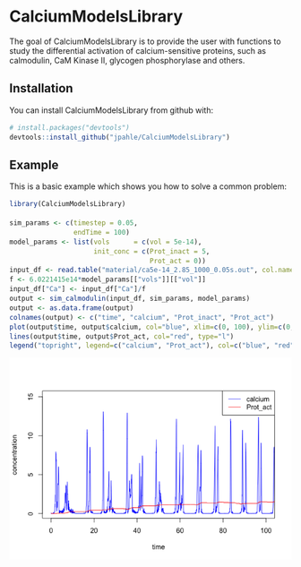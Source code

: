 
<!-- README.md is generated from README.Rmd. Please edit that file -->
CalciumModelsLibrary
====================

The goal of CalciumModelsLibrary is to provide the user with functions to study the differential activation of calcium-sensitive proteins, such as calmodulin, CaM Kinase II, glycogen phosphorylase and others.

Installation
------------

You can install CalciumModelsLibrary from github with:

``` r
# install.packages("devtools")
devtools::install_github("jpahle/CalciumModelsLibrary")
```

Example
-------

This is a basic example which shows you how to solve a common problem:

``` r
library(CalciumModelsLibrary)

sim_params <- c(timestep = 0.05,
                endTime = 100)
model_params <- list(vols      = c(vol = 5e-14),
                     init_conc = c(Prot_inact = 5,
                                   Prot_act = 0))
input_df <- read.table("material/ca5e-14_2.85_1000_0.05s.out", col.names = c("time", "steps", "G_alpha", "PLC", "Ca"))
f <- 6.0221415e14*model_params[["vols"]][["vol"]]
input_df["Ca"] <- input_df["Ca"]/f
output <- sim_calmodulin(input_df, sim_params, model_params)
output <- as.data.frame(output)
colnames(output) <- c("time", "calcium", "Prot_inact", "Prot_act")
plot(output$time, output$calcium, col="blue", xlim=c(0, 100), ylim=c(0,15), type="l", xlab="time", ylab="concentration")
lines(output$time, output$Prot_act, col="red", type="l")
legend("topright", legend=c("calcium", "Prot_act"), col=c("blue", "red"), lty=c(1,1))
```

![](README-example-1.png)
